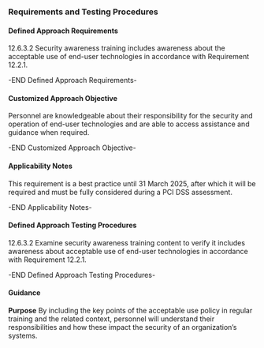 ### Requirements and Testing Procedures

#### Defined Approach Requirements
12.6.3.2 Security awareness training includes awareness about the acceptable use of end-user technologies in accordance with Requirement 12.2.1.

-END Defined Approach Requirements- 
#### Customized Approach Objective
Personnel are knowledgeable about their responsibility for the security and operation of end-user technologies and are able to access assistance and guidance when required.

-END Customized Approach Objective- 
#### Applicability Notes
This requirement is a best practice until 31 March 2025, after which it will be required and must be fully considered during a PCI DSS assessment.

-END Applicability Notes- 
#### Defined Approach Testing Procedures
12.6.3.2 Examine security awareness training content to verify it includes awareness about acceptable use of end-user technologies in accordance with Requirement 12.2.1.

-END Defined Approach Testing Procedures- 
#### Guidance
**Purpose**
By including the key points of the acceptable use policy in regular training and the related context, personnel will understand their responsibilities and how these impact the security of an organization’s systems.